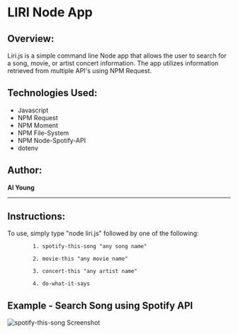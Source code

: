 # LIRI Node App

## Overview:

Liri.js is a simple command line Node app that allows the user to search for a song, movie, or artist concert information.  The app utilizes information retrieved from multiple API's using NPM Request.  

## Technologies Used:
- Javascript
- NPM Request
- NPM Moment
- NPM File-System
- NPM Node-Spotify-API
- dotenv

## Author:

<strong>Al Young</strong>
<hr>

## Instructions:

To use, simply type "node liri.js" followed by one of the following:
 
            1. spotify-this-song "any song name"
            
            2. movie-this "any movie name"
            
            3. concert-this "any artist name"
            
            4. do-what-it-says
            
 ## Example - Search Song using Spotify API
 
 <img src="https://packleader206.github.io/liri-node-app/images/spotify1.jpg" alt="spotify-this-song Screenshot">
            
